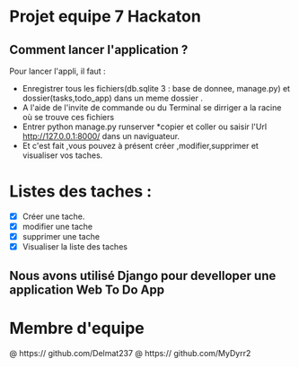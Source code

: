 # Projet equipe 7 Hackaton

## Comment lancer l'application ?
Pour lancer l'appli, il faut :
- Enregistrer tous les fichiers(db.sqlite 3 : base de donnee, manage.py) et dossier(tasks,todo_app) dans un meme dossier .
- A l'aide de l'invite de commande ou du  Terminal se dirriger a la racine où se trouve ces fichiers
- Entrer python manage.py runserver *copier et coller ou saisir l'Url http://127.0.0.1:8000/ dans un naviguateur.
- Et c'est fait ,vous pouvez à présent créer ,modifier,supprimer et visualiser vos taches.

 # Listes des taches :
  - [x] Créer une tache.
  - [x] modifier une tache
  - [x] supprimer une tache
  - [x] Visualiser la liste des taches

  ## Nous avons utilisé Django pour develloper une application Web To Do App

  # Membre d'equipe
  @ https:// github.com/Delmat237
  @ https:// github.com/MyDyrr2
  
